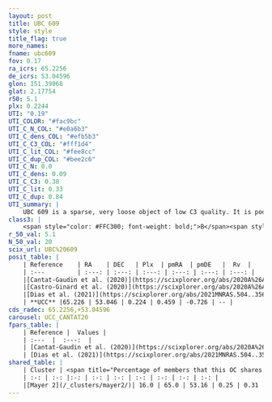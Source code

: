 ```yaml
---
layout: post
title: UBC 609
style: style
title_flag: true
more_names: 
fname: ubc609
fov: 0.17
ra_icrs: 65.2256
de_icrs: 53.04596
glon: 151.39068
glat: 2.17754
r50: 5.1
plx: 0.2244
UTI: "0.19"
UTI_COLOR: "#fac9bc"
UTI_C_N_COL: "#e0a6b3"
UTI_C_dens_COL: "#efb5b3"
UTI_C_C3_COL: "#fff1d4"
UTI_C_lit_COL: "#fee8cc"
UTI_C_dup_COL: "#bee2c6"
UTI_C_N: 0.0
UTI_C_dens: 0.09
UTI_C_C3: 0.38
UTI_C_lit: 0.33
UTI_C_dup: 0.84
UTI_summary: |
    UBC 609 is a sparse, very loose object of low C3 quality. It is poorly studied in the literature.<br><br>This is very likely a unique object, which shares a small percentage of members with at least one previously reported entry.<br><br><span style="color: #99180f; font-weight: bold;">Warning: </span>contains less than 25 stars with <i>P>0.5</i> estimated.
class3: |
    <span style="color: #FFC300; font-weight: bold;">B</span><span style="color: red; font-weight: bold;">C</span>
r_50_val: 5.1
N_50_val: 20
scix_url: UBC%20609
posit_table: |
    | Reference    | RA    | DEC   | Plx  | pmRA  | pmDE   |  Rv  |
    | :---         | :---: | :---: | :---: | :---: | :---: | :---: |
    |[Cantat-Gaudin et al. (2020)](https://scixplorer.org/abs/2020A%26A...640A...1C) | 65.262 | 53.069 | 0.198 | 0.474 | -0.667 | -- |
    |[Castro-Ginard et al. (2020)](https://scixplorer.org/abs/2020A%26A...635A..45C) | 65.217 | 53.187 | 0.199 | 0.478 | -0.654 | -- |
    |[Dias et al. (2021)](https://scixplorer.org/abs/2021MNRAS.504..356D) | 65.263 | 53.226 | 0.192 | 0.471 | -0.642 | -49.94 |
    | **UCC** |65.226 | 53.046 | 0.224 | 0.459 | -0.726 | -- | 
cds_radec: 65.2256,+53.04596
carousel: UCC_CANTAT20
fpars_table: |
    | Reference |  Values |
    | :---  |  :---:  |
    | [Cantat-Gaudin et al. (2020)](https://scixplorer.org/abs/2020A%26A...640A...1C) | `AVNN=2.38, DMNN=12.81, AgeNN=6.75` |
    | [Dias et al. (2021)](https://scixplorer.org/abs/2021MNRAS.504..356D) | `Av=2.585, Dist=3899, logage=6.738, [Fe/H]=-0.248` |
shared_table: |
    | Cluster | <span title="Percentage of members that this OC shares with the ones listed">%</span>   | RA   | DEC   | Plx   | pmRA  | pmDE  | Rv | UTI |
    | :-: | :-: |:-: | :-: | :-: | :-: | :-: | :-: | :-: |
    |[Mayer 2](/_clusters/mayer2/)| 16.0 | 65.0 | 53.16 | 0.25 | 0.31 | -0.72 | -25.2 |0.16 |
---
```


